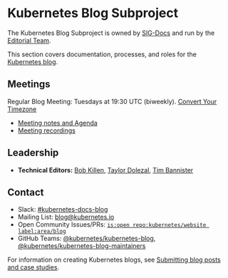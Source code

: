 # Kubernetes Blog Subproject

The Kubernetes Blog Subproject is owned by [SIG-Docs](https://github.com/kubernetes/community/tree/master/sig-docs) and run by the [Editorial Team](#leadership).

This section covers documentation, processes, and roles for the [Kubernetes blog](https://kubernetes.io/blog/).

## Meetings

Regular Blog Meeting: Tuesdays at 19:30 UTC (biweekly). [Convert Your Timezone](http://www.thetimezoneconverter.com/?t=18:30&tz=UTC)

- [Meeting notes and Agenda](https://docs.google.com/document/d/1W5MKkaQGd3YKKZINzj1tJAQbql5R_Y4KAHlFNsJ44Bc/edit?usp=sharing)
- [Meeting recordings](https://www.youtube.com/playlist?list=PL69nYSiGNLP3b5hlx0YV7Lo7DtckM84y8)

## Leadership

- **Technical Editors:** [Bob Killen](https://github.com/mrbobbytables), [Taylor Dolezal](https://github.com/onlydole), [Tim Bannister](https://github.com/sftim)

## Contact

- Slack: [#kubernetes-docs-blog](https://kubernetes.slack.com/messages/CJDHVD54J)
- Mailing List: [blog@kubernetes.io](mailto:blog@kubernetes.io)
- Open Community Issues/PRs: [`is:open repo:kubernetes/website label:area/blog`](https://github.com/issues?q=is%3Aopen+label%3Aarea%2Fblog+repo%3Akubernetes%2Fwebsite)
- GitHub Teams: [@kubernetes/kubernetes-blog](https://github.com/orgs/kubernetes/teams/kubernetes-blog), [@kubernetes/kubernetes-blog-maintainers](https://github.com/orgs/kubernetes/teams/kubernetes-blog-maintainers)

For information on creating Kubernetes blogs, see [Submitting blog posts and case studies](https://kubernetes.io/docs/contribute/new-content/blogs-case-studies/).
